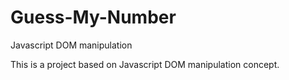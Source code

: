 # Guess-My-Number
Javascript DOM manipulation

This is a project based on Javascript DOM manipulation concept.

